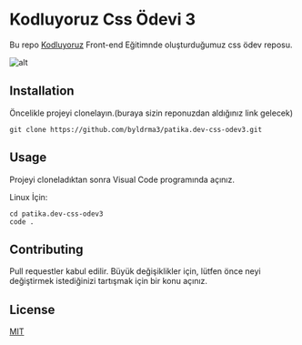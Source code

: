 # Kodluyoruz Css Ödevi 3

Bu repo [Kodluyoruz](https://www.kodluyoruz.org/) Front-end Eğitimnde oluşturduğumuz css ödev reposu.

![alt](https://imgyukle.com/f/2022/03/16/E1QkRH.jpg)

## Installation

Öncelikle projeyi clonelayın.(buraya sizin reponuzdan aldığınız link gelecek)

```git
git clone https://github.com/byldrma3/patika.dev-css-odev3.git
```

## Usage

Projeyi cloneladıktan sonra Visual Code programında açınız.

Linux İçin:
```git
cd patika.dev-css-odev3
code .
```

## Contributing

Pull requestler kabul edilir. Büyük değişiklikler için, lütfen önce neyi değiştirmek istediğinizi tartışmak için bir konu açınız.

## License

[MIT](https://choosealicense.com/licenses/mit/)